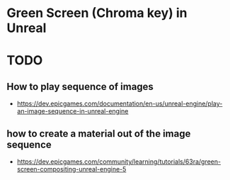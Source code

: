 # **Green Screen (Chroma key) in Unreal**

# TODO

## How to play sequence of images

- https://dev.epicgames.com/documentation/en-us/unreal-engine/play-an-image-sequence-in-unreal-engine

## how to create a material out of the image sequence

- https://dev.epicgames.com/community/learning/tutorials/63ra/green-screen-compositing-unreal-engine-5

